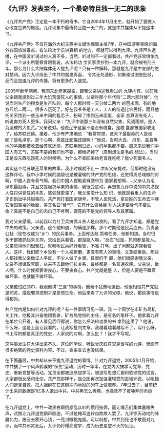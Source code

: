 ## 《九评》发表至今，一个最奇特且独一无二的现象

《九评共产党》注定是一本不朽的奇书，它自2004年11月出生，就开始了震撼人心改变世界的旅程。九评现象中最奇特且独一无二的，就是中共媒体从不提这本书。

《九评共产党》不仅在海外大纪元等中文媒体保留主推7年，在中国游客青睐的海外各国旅游景点，有法轮功学员讲真相 的地方，都就可以得到九评。九评声名远播，在中国没听说过的人真不多，当然，听过的不一定都看过。共产党非常惧怕九评，一个派出所警察曾跟我说，从法轮功 学员家里抄到一本九评，就会被判刑三年。那么为什么大陆媒体无人提九评呢？只有一种解释，那就是九评是中宣部的绝对禁词。因为九评照出了中共的魔鬼真面， 令其无处遁形，如果谁试图去批驳，反而会加速九评的传播，将有更多的人退党。

2005年新年期间，我回东北老家探亲，跟我父亲讲述我看过的 九评内容。以前我父亲跟我提到过三年大饥荒饿死人的事情，父辈称那个年代叫“二两六那时候”，他说当时生产的粮食是生产队的，每个人那时候一天分给二两六 的苞米面，有的地方只给二两二，很多人饿死了。好在我爷爷是工人，工人的待遇比农民好，而且他托关系找到一些玉米中间的粗芯子，粉碎了掺到玉米面里，全家 总算没有死人。听说南方死人更多。我问父亲：“九评中说那三年没有自然灾害，风调雨顺，是人为造成的大饥荒。”父亲说对。他说辽宁这里不是没有粮食，是粮 食都被国家收走了，给苏联还债。接着，他少有严肃地说：“我常常想，这天下最狠毒的人是谁呢？是毛泽东。那个心啊，真是比蛇蝎还狠啊！”他说，当时大连、 丹东、盖县等地的苹果都被收去给苏联还债，苏联用圈过滤，小的苹果都不要。周恩来说我们中国人有志气，苏联不要的我们也不要，都给扔掉了（周到想法是毛的 想法）。当时正是没东西吃饿死人的时候啊，为什么不拿回来给老百姓吃呢？能少死很多人。

其实这个给苏联还苹果的故事，我小时候就不止一 次听父亲提过，但那时他没有这样评论。我中小学时候的脑袋也是被灌输的共产党的思维，还觉得周总理做的对啊，中国人要有骨气啊，我们中国人要勒紧裤腰带为 国家着想啊……父亲认为毛泽东最狠毒，并且又提起扔苹果的事情，我很受震动，再想想九评中说的中共漠视人性只讲党性的本质，感受就更深了。我父亲没什么知 识，他就是看重人的生命才识别出中共狠毒的。共产党打着国家旗号，不管人民死活，拿百姓的生命去冲胖它治国富裕的脸面，美其名曰“骨气”，它有什么资格替 别人决定要骨气不要生命？真是不是自己的肉自己不疼啊，饿死的不是党的领导人及其家属。

我对父亲感慨，以前我以为红卫兵搞武斗杀人是自发的，看了九评才知道，都是党中央的政策。父亲说，这个他知道，的确是那样。那个时期他是民兵连长，负责全公社（现在改成为“乡”）的民兵事务。上面传达政 策和任务，他都知道。当时很多干部被抓起来关押，交给民兵看管。都是能人啊，“反右”也是，抓的都是能人。父亲觉得他们很冤枉，就吩咐民兵好好看管，不准 打骂，出了问题就追究看管人。这样，我们那个乡没有一个人被折磨，更没有死人的事情。文革结束后，那些人都找我父亲做证人平反，不少人做了乡里、县里的干 部，他们很感谢我父亲。父亲不想谋取官职，从来不去跟他们拉关系，最终都是一名普通农民。父亲说，做人啊，什么时候都要讲良心，不要丧良心。共产党就是整 人，但是人要是不跟着做坏事，也就能不做坏事。

父亲戴过红领巾，我跟他讲“三退”的事情，他毫不犹豫地退出，他很相信共产党就是邪灵，摆脱邪灵控制才是爱惜生命。他后来看了九评的光碟，他说，那些事情说得都对。

共产党内是如何针对九评的呢？有一件事情可见一斑。我 一个同学在市矿务局机关工作，他极其兴奋地跟我讲，矿务局党校的主任，是有名的笔杆子。他拿着九评在单位公开看，有人看见后吓得说，你怎么把法轮功发的书 拿到这里了？他说，什么呀，这是上面让我看的，让我写批判文章。我越看越看越写不了，写什么呀，书上写的都是真正的党史，人家说的对啊，怎么批？！我才不写呢。

这件事发生在九评出来不久。这位同学说，听说曾庆红在查是谁写的九评，里面有很多绝密的党史资料内容。不过，查来查去也没结果。

在下面基层，中共却从来不提九评退党的事情。针对九评退党，2005年1月开始，中共搞了一个风声鹤唳的“保先”运动，历时一年半，在党内大搞学习党章、党 史、重新宣誓等活动，党员全都被迫参加学习，被迫写思想汇报和歌颂党的谎言，大家都很反感和无奈。共产党那样干，是企图再次加强灌输党的歪理邪说，以阻挡人们退党自救，把人捆绑在它这趟冲向地狱的列车上做陪葬。7年过去了，目前统计出来的数据是1亿多人退出中共，中共再怎么折腾，也挽救不了被唾弃的命运了。

在九评退党上，中共一改黑白颠倒惑乱众听的惯用技俩，而让喉舌们集体塞喉失声，试图让九评退党销声匿迹，不过是掩耳盗铃自欺欺人罢了。九评惊天动地的降魔伟力，拨云去雾开心锁，一亮封喉挑鬼面。可以料想，中共到死也不敢面对九评，而中共邪灵死后，九评仍将耀亮寰宇，成为历史星空不灭的见证。